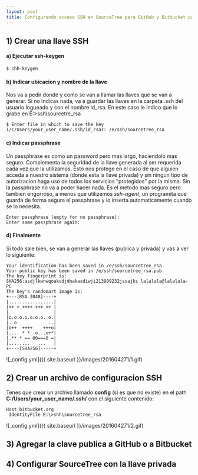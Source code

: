 ```yaml
---
layout: post
title: Configurando acceso SSH en SourceTree para GitHub y Bitbucket para Windows
---
```




## 1) Crear una llave SSH



#### a) Ejecutar ssh-keygen
```
$ shh-keygen
```

#### b) Indicar ubicacion y nombre de la llave

Nos va a pedir donde y como se van a llamar las llaves que se van a generar. 
Si no indicas nada, va a guardar las llaves en la carpeta .ssh del usuario logueado y 
con el nombre id_rsa. En este caso le indico que lo grabe en E:\>ssh\sourcetre_rsa 

```
$ Enter file in which to save the key (/c/Users/your_user_name/.ssh/id_rsa): /e/ssh/sourcetree_rsa
```

#### c) Indicar passphrase

Un passphrase es como un password pero mas largo, haciendolo mas seguro.
Complementa la seguridad de la llave generada al ser requerida cada vez 
que la utilizamos. Esto nos protege en el caso de que alguien acceda a nuestro
sistema (donde esta la llave privada) y sin ningun tipo de autorizacion haga uso de
todos los servicios "protegidos" por la misma. Sin la passphrase no va a poder hacer nada.
Es el metodo mas seguro pero tambien engorroso, a menos que utilizemos *ssh-agent*, un
programita que guarda de forma segura el passphrase y lo inserta automaticamente cuando
se lo necesita.

```
Enter passphrase (empty for no passphrase):
Enter same passphrase again:  
```

#### d) Finalmente

Si todo sale bien, se van a generar las llaves (publica y privada) y vas a ver lo siguiente:

```
Your identification has been saved in /e/ssh/sourcetree_rsa.
Your public key has been saved in /e/ssh/sourcetree_rsa.pub.
The key fingerprint is:
SHA256:asdjlkwnwqoaksdjdnakasdiwji213909232jssajks lalalala@lalalala-PC
The key's randomart image is:
+---[RSA 2048]----+
|.................|
|++ + ++++ +++ ++ |
|                 |
|o.o.o.o.o.o.o. o.|
|. o            ..|
|o++  ++++    +++o|
|.... * * .o...o+*|
|.** * == 00===0 =|
|........   ...   |
+----[SHA256]-----+
```


![_config.yml]({{ site.baseurl }}/images/201604271/1.gif)

## 2) Crear un archivo de configuracion SSH

Tenes que crear un archivo llamado **config** (si es que no existe) en el path 
**C:/Users/your_user_name/.ssh/** con el siguiente contenido:

```
Host bitbucket.org
 IdentityFile E:\>shh\sourcetree_rsa
```

![_config.yml]({{ site.baseurl }}/images/201604271/2.gif)

## 3) Agregar la clave publica a GitHub o a Bitbucket

## 4) Configurar SourceTree con la llave privada


